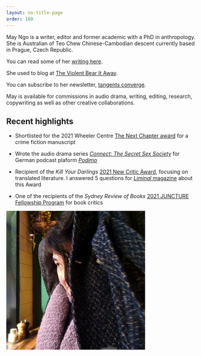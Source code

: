 ```yaml
---
layout: no-title-page
order: 100
---
```


May Ngo is a writer, editor and former academic with a PhD in anthropology. She is Australian of Teo Chew Chinese-Cambodian descent currently based in Prague, Czech Republic. 

You can read some of her [writing here](writings). 

She used to blog at [The Violent Bear It Away](https://theviolentbearitaway1.wordpress.com/).

You can subscribe to her newsletter, [tangents converge](https://mayngo.substack.com/).

May is available for commissions in audio drama, writing, editing, research, copywriting as well as other creative collaborations. 



## Recent highlights

- Shortlisted for the 2021 Wheeler Centre [The Next Chapter award](https://www.wheelercentre.com/next-chapter/meet-the-2021-writers/)
 for a crime fiction manuscript

- Wrote the audio drama series [_Connect: The Secret Sex Society_](https://podimo.com/de/shows/974c9b3f-b10e-469c-8689-0a8ab487e128)
 for German podcast plaform [_Podimo_](https://podimo.com/en)

- Recipient of the _Kill Your Darlings_ [2021 New Critic Award](https://www.killyourdarlings.com.au/2020/12/announcing-kyds-2021-new-critic-may-ngo/), focusing on translated literature. I answered 5 questions for [_Liminal_ magazine](https://www.liminalmag.com/5-questions/may-ngo) about this Award

- One of the recipients of the _Sydney Review of Books_ [2021 JUNCTURE Fellowship Program](https://sydneyreviewofbooks.com/juncture2021/) for book critics

![May](/assets/may.jpg)

